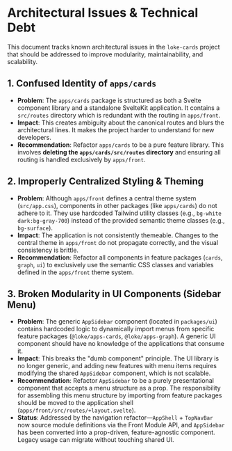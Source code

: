 # Architectural Issues & Technical Debt

This document tracks known architectural issues in the `loke-cards` project that should be addressed to improve modularity, maintainability, and scalability.

## 1. Confused Identity of `apps/cards`

-   **Problem**: The `apps/cards` package is structured as both a Svelte component library and a standalone SvelteKit application. It contains a `src/routes` directory which is redundant with the routing in `apps/front`.
-   **Impact**: This creates ambiguity about the canonical routes and blurs the architectural lines. It makes the project harder to understand for new developers.
-   **Recommendation**: Refactor `apps/cards` to be a pure feature library. This involves **deleting the `apps/cards/src/routes` directory** and ensuring all routing is handled exclusively by `apps/front`.

## 2. Improperly Centralized Styling & Theming

-   **Problem**: Although `apps/front` defines a central theme system (`src/app.css`), components in other packages (like `apps/cards`) do not adhere to it. They use hardcoded Tailwind utility classes (e.g., `bg-white dark:bg-gray-700`) instead of the provided semantic theme classes (e.g., `bg-surface`).
-   **Impact**: The application is not consistently themeable. Changes to the central theme in `apps/front` do not propagate correctly, and the visual consistency is brittle.
-   **Recommendation**: Refactor all components in feature packages (`cards`, `graph`, `ui`) to exclusively use the semantic CSS classes and variables defined in the `apps/front` theme system.

## 3. Broken Modularity in UI Components (Sidebar Menu)

-   **Problem**: The generic `AppSidebar` component (located in `packages/ui`) contains hardcoded logic to dynamically import menus from specific feature packages (`@loke/apps-cards`, `@loke/apps-graph`). A generic UI component should have no knowledge of the applications that consume it.
-   **Impact**: This breaks the "dumb component" principle. The UI library is no longer generic, and adding new features with menu items requires modifying the shared `AppSidebar` component, which is not scalable.
-   **Recommendation**: Refactor `AppSidebar` to be a purely presentational component that accepts a menu structure as a prop. The responsibility for assembling this menu structure by importing from feature packages should be moved to the application shell (`apps/front/src/routes/+layout.svelte`).
-   **Status**: Addressed by the navigation refactor—`AppShell` + `TopNavBar` now source module definitions via the Front Module API, and `AppSidebar` has been converted into a prop-driven, feature-agnostic component. Legacy usage can migrate without touching shared UI.
